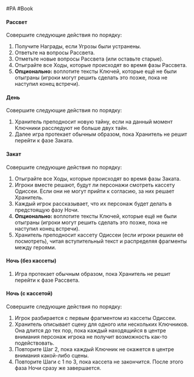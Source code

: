 #PA #Book

#### Рассвет
Совершите следующие действия по порядку:
1. Получите Награды, если Угрозы были устранены.
2. Ответьте на вопросы Рассвета.
3. Отметьте новые вопросы Рассвета (или оставьте старые).
4. Отыграйте все Ходы, которые происходят во время фазы Рассвета.
5. **Опционально:** воплотите тексты Ключей, которые ещё не были отыграны (игроки могут решить сделать это позже, пока не наступил конец встречи).

#### День
Совершите следующие действия по порядку:
1. Хранитель преподносит новую тайну, если на данный момент Ключники расследуют не больше двух тайн.
2. Далее игра протекает обычным образом, пока Хранитель не решит перейти к фазе Заката.

#### Закат
Совершите следующие действия по порядку:
1. Отыграйте все Ходы, которые происходят во время фазы Заката.
2. Игроки вместе решают, будут ли персонажи смотреть кассету Одиссеи. Если они не могут прийти к согласию, за них решает Хранитель.
3. Каждый игрок рассказывает, что их персонаж будет делать в предстоящую фазу Ночи.
4. **Опционально:** воплотите тексты Ключей, которые ещё не были отыграны (игроки могут решить сделать это позже, пока не наступил конец встречи).
5. Хранитель преподносит кассету Одиссеи (если игроки решили её посмотреть), читая вступительный текст и распределяя фрагменты между героями.

#### Ночь (без кассеты)
1. Игра протекает обычным образом, пока Хранитель не решит перейти к фазе Рассвета.

#### Ночь (с кассетой) 
Совершите следующие действия по порядку: 
1. Игрок разбирается с первым фрагментом из кассеты Одиссеи. 
2. Хранитель описывает сцену для одного или нескольких Ключников. Она длится до тех пор, пока каждый находящийся в центре внимания персонаж игрока не получит возможность как-то подействовать. 
3. Повторите Шаг 2, пока каждый Ключник не окажется в центре внимания какой-либо сцены. 
4. Повторите Шаги с 1 по 3, пока кассета не закончится. После этого фаза Ночи сразу же завершается.
